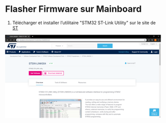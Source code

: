 # Flasher Firmware sur Mainboard
1. Télécharger et installer l’utilitaire "STM32 ST-Link Utility" sur le site de [ST](https://www.st.com/en/development-tools/stsw-link004.html)     
<img src="get_st_link_utility.png">  

